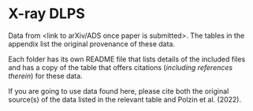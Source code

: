 # X-ray DLPS
Data from <link to arXiv/ADS once paper is submitted>. The tables in the appendix list the original provenance of these data.

Each folder has its own README file that lists details of the included files and has a copy of the table that offers citations (_including references therein_) for these data.

If you are going to use data found here, please cite both the original source(s) of the data listed in the relevant table and Polzin et al. (2022).
